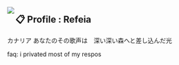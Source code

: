 <a href="https://discord.com/users/549798195027247104"><img align="left" src="https://lanyard.ushiekane.dev/api/549798195027247104?borderRadius=12px&hideDiscrim=true&idleMessage=Currently%20doing%20Refeia%20stuff"/></a>

## 📋 Profile : Refeia

カナリア あなたのその歌声は　深い深い森へと差し込んだ光

faq: i privated most of my respos
